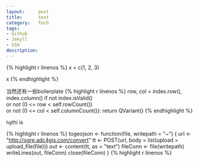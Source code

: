 ```yaml
---
layout:     post
title:      text
category:   Tech
tags: 
- Github
- Jekyll
- SSH
description: 
---
```


{% highlight r linenos %}
 x = c(1, 2, 3)

 x
{% endhighlight %}

当然还有一些boilerplate
{% highlight r linenos %}
row, col = index.row(), index.column()
if not index.isValid() \
    or not (0 <= row < self.rowCount()) \
    or not (0 <= col < self.columnCount()):
    return QVariant()
{% endhighlight %}

`hg`thi is 

{% highlight r linenos %}
togeojson <- function(file, writepath = "~") {
    url <- "http://ogre.adc4gis.com/convert"
    tt <- POST(url, body = list(upload = upload_file(file)))
    out <- content(tt, as = "text")
    fileConn <- file(writepath)
    writeLines(out, fileConn)
    close(fileConn)
}
{% highlight r linenos %}